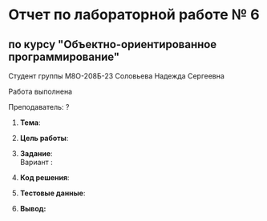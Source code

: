 # Отчет по лабораторной работе № 6
## по курсу "Объектно-ориентированное программирование"

Студент группы М8О-208Б-23 Соловьева Надежда Сергеевна

Работа выполнена 

Преподаватель: ?

1. **Тема**: 
2. **Цель работы**:

3. **Задание**:  
   Вариант : 
4. **Код решения**:
5. **Тестовые данные**:
6. **Вывод:**  
